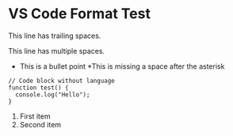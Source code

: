 # VS Code Format Test

This line has trailing spaces.

This line has  multiple  spaces.

* This is a bullet point
*This is missing a space after the asterisk

```
// Code block without language
function test() {
  console.log("Hello");
}
```

1. First item
2. Second item
